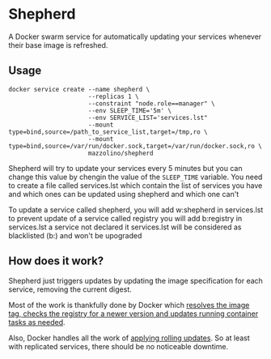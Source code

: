 # Shepherd

A Docker swarm service for automatically updating your services whenever their base image is refreshed.

## Usage

    docker service create --name shepherd \
                          --replicas 1 \
                          --constraint "node.role==manager" \
                          --env SLEEP_TIME='5m' \
                          --env SERVICE_LIST='services.lst"
                          --mount type=bind,source=/path_to_service_list,target=/tmp,ro \
                          --mount type=bind,source=/var/run/docker.sock,target=/var/run/docker.sock,ro \
                          mazzolino/shepherd

Shepherd will try to update your services every 5 minutes but you can change this value by chengin the value of the `SLEEP_TIME` variable.
You need to create a file called services.lst which contain the list of services you have and which ones can be updated using shepherd and which one can't 

To update a service called shepherd, you will add w:shepherd in services.lst
to prevent update of a service called registry you will add b:registry in services.lst
a service not declared it services.lst will be considered as blacklisted (b:) and won't be upograded

## How does it work?

Shepherd just triggers updates by updating the image specification for each service, removing the current digest.

Most of the work is thankfully done by Docker which [resolves the image tag, checks the registry for a newer version and updates running container tasks as needed](https://docs.docker.com/engine/swarm/services/#update-a-services-image-after-creation).

Also, Docker handles all the work of [applying rolling updates](https://docs.docker.com/engine/swarm/swarm-tutorial/rolling-update/). So at least with replicated services, there should be no noticeable downtime.
